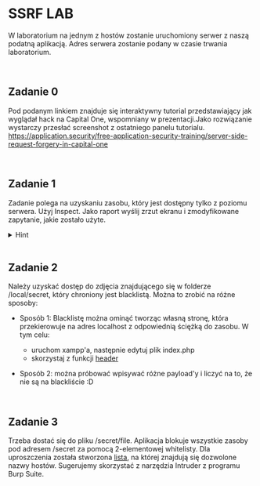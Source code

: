 # SSRF LAB
W laboratorium na jednym z hostów zostanie uruchomiony serwer z naszą podatną aplikacją. Adres serwera zostanie podany w czasie trwania laboratorium.

<br>

## Zadanie 0
Pod podanym linkiem znajduje się interaktywny tutorial przedstawiający jak wyglądał hack na Capital One, wspomniany w prezentacji.Jako rozwiązanie wystarczy przesłać screenshot z ostatniego panelu tutorialu.
https://application.security/free-application-security-training/server-side-request-forgery-in-capital-one

<br>

## Zadanie 1
Zadanie polega na uzyskaniu zasobu, który jest dostępny tylko z poziomu serwera. Użyj Inspect. Jako raport wyślij zrzut ekranu i zmodyfikowane zapytanie, jakie zostało użyte. 
<details>
<summary>Hint</summary>
  <br>
 <ul><li>
    Zauważ, że aplikacja ładuje zasoby przez przekazanie ścieżki do zmiennej GET
 </li></ul>
</details>
<br>

## Zadanie 2
Należy uzyskać dostęp do zdjęcia znajdującego się w folderze /local/secret, który chroniony jest blacklistą.
Można to zrobić na różne sposoby:
- Sposób 1: Blacklistę można ominąć tworząc własną stronę, która przekierowuje na adres localhost z odpowiednią ściężką do zasobu. W tym celu:
	- uruchom xampp'a, następnie edytuj plik index.php
	- skorzystaj z funkcji [header](https://www.php.net/manual/en/function.header.php)

- Sposób 2: można próbować wpisywać różne payload'y i liczyć na to, że nie są na blackliście :D

<br>

## Zadanie 3
Trzeba dostać się do pliku /secret/file. Aplikacja blokuje wszystkie zasoby pod adresem /secret za pomocą 2-elementowej whitelisty. Dla uproszczenia została stworzona [lista](list.txt), na której znajdują się dozwolone nazwy hostów. Sugerujemy skorzystać z narzędzia Intruder z programu Burp Suite.
